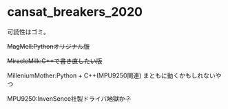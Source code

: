 # cansat_breakers_2020
可読性はゴミ。

~~MagMell:Pythonオリジナル版~~

~~MiracleMilk:C++で書き直したい版~~

MilleniumMother:Python + C++(MPU9250関連) まともに動くかもしれないやつ

MPU9250:InvenSence社製ドライバ~~地獄か？~~

